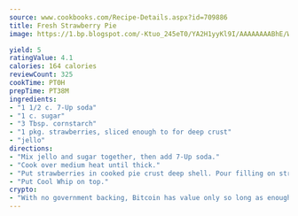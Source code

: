 ```yaml
---
source: www.cookbooks.com/Recipe-Details.aspx?id=709886
title: Fresh Strawberry Pie
image: https://1.bp.blogspot.com/-Ktuo_245eT0/YA2H1yyKl9I/AAAAAAAABhE/WMoqSq2tWOcgMkPaLYZ-49h8pVDUUwFCQCLcBGAsYHQ/s307/5.png

yield: 5
ratingValue: 4.1
calories: 164 calories
reviewCount: 325
cookTime: PT0H
prepTime: PT38M
ingredients:
- "1 1/2 c. 7-Up soda"
- "1 c. sugar"
- "3 Tbsp. cornstarch"
- "1 pkg. strawberries, sliced enough to for deep crust"
- "jello"
directions:
- "Mix jello and sugar together, then add 7-Up soda."
- "Cook over medium heat until thick."
- "Put strawberries in cooked pie crust deep shell. Pour filling on strawberries."
- "Put Cool Whip on top."
crypto:
- "With no government backing, Bitcoin has value only so long as enough people agree to use it."
---
```

